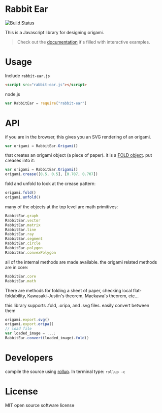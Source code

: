 # Rabbit Ear

[![Build Status](https://travis-ci.org/robbykraft/Origami.svg?branch=master)](https://travis-ci.org/robbykraft/Origami)

This is a Javascript library for designing origami.

> Check out the [documentation](https://rabbitear.org/docs/) it's filled with interactive examples.

# Usage

Include `rabbit-ear.js`

```html
<script src="rabbit-ear.js"></script>
```

node.js

```javascript
var RabbitEar = require("rabbit-ear")
```

# API

if you are in the browser, this gives you an SVG rendering of an origami.

```javascript
var origami = RabbitEar.Origami()
```

that creates an origami object (a piece of paper). it is a [FOLD object](https://github.com/edemaine/fold). put creases into it:

```javascript
var origami = RabbitEar.Origami()
origami.crease([0.5, 0.5], [0.707, 0.707])
```

fold and unfold to look at the crease pattern:

```javascript
origami.fold()
origami.unfold()
```

many of the objects at the top level are math primitives:

```javascript
RabbitEar.graph
RabbitEar.vector
RabbitEar.matrix
RabbitEar.line
RabbitEar.ray
RabbitEar.segment
RabbitEar.circle
RabbitEar.polygon
RabbitEar.convexPolygon
```

all of the internal methods are made available. the origami related methods are in core:

```javascript
RabbitEar.core
RabbitEar.math
```

There are methods for folding a sheet of paper, checking local flat-foldability, Kawasaki-Justin's theorem, Maekawa's theorem, etc...

this library supports .fold, .oripa, and .svg files. easily convert between them

```javascript
origami.export.svg()
origami.export.oripa()
// load file
var loaded_image = ...;
RabbitEar.convert(loaded_image).fold()
```

# Developers

compile the source using [rollup](https://rollupjs.org/). In terminal type: `rollup -c`

# License

MIT open source software license
